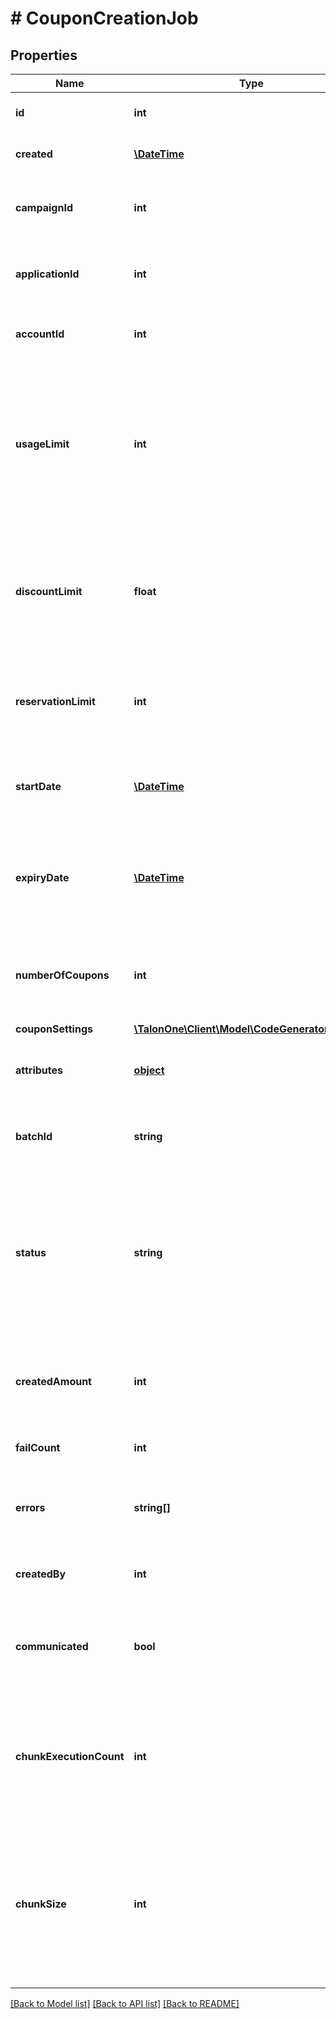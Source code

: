 # # CouponCreationJob

## Properties

Name | Type | Description | Notes
------------ | ------------- | ------------- | -------------
**id** | **int** | The internal ID of this entity. | 
**created** | [**\DateTime**](\DateTime.md) | The time this entity was created. | 
**campaignId** | **int** | The ID of the campaign that owns this entity. | 
**applicationId** | **int** | The ID of the Application that owns this entity. | 
**accountId** | **int** | The ID of the account that owns this entity. | 
**usageLimit** | **int** | The number of times the coupon code can be redeemed. &#x60;0&#x60; means unlimited redemptions but any campaign usage limits will still apply. | 
**discountLimit** | **float** | The total discount value that the code can give. Typically used to represent a gift card value. | [optional] 
**reservationLimit** | **int** | The number of reservations that can be made with this coupon code. | [optional] 
**startDate** | [**\DateTime**](\DateTime.md) | Timestamp at which point the coupon becomes valid. | [optional] 
**expiryDate** | [**\DateTime**](\DateTime.md) | Expiration date of the coupon. Coupon never expires if this is omitted. | [optional] 
**numberOfCoupons** | **int** | The number of new coupon codes to generate for the campaign. | 
**couponSettings** | [**\TalonOne\Client\Model\CodeGeneratorSettings**](CodeGeneratorSettings.md) |  | [optional] 
**attributes** | [**object**](.md) | Arbitrary properties associated with coupons. | 
**batchId** | **string** | The batch ID coupons created by this job will bear. | 
**status** | **string** | The current status of this request. Possible values: - &#x60;pending verification&#x60; - &#x60;pending&#x60; - &#x60;completed&#x60; - &#x60;failed&#x60; - &#x60;coupon pattern full&#x60; | 
**createdAmount** | **int** | The number of coupon codes that were already created for this request. | 
**failCount** | **int** | The number of times this job failed. | 
**errors** | **string[]** | An array of individual problems encountered during the request. | 
**createdBy** | **int** | ID of the user who created this effect. | 
**communicated** | **bool** | Whether or not the user that created this job was notified of its final state. | 
**chunkExecutionCount** | **int** | The number of times an attempt to create a chunk of coupons was made during the processing of the job. | 
**chunkSize** | **int** | The number of coupons that will be created in a single transactions. Coupons will be created in chunks until arriving at the requested amount. | [optional] 

[[Back to Model list]](../../README.md#documentation-for-models) [[Back to API list]](../../README.md#documentation-for-api-endpoints) [[Back to README]](../../README.md)


